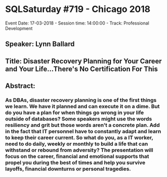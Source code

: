 # SQLSaturday #719 - Chicago 2018
Event Date: 17-03-2018 - Session time: 14:00:00 - Track: Professional Development
## Speaker: Lynn Ballard
## Title: Disaster Recovery Planning for Your Career and Your Life...There's No Certification For This
## Abstract:
### As DBAs, disaster recovery planning is one of the first things we learn. We have it planned and can execute it on a dime. But do you have a plan for when things go wrong in your life outside of databases? Some speakers might use the words resiliency and grit but those words aren't a concrete plan.  Add in the fact that IT personnel have to constantly adapt and learn to keep their career current.  So what do you, as a IT worker, need to do daily, weekly or monthly to build a life that can withstand or rebound from adversity? The presentation will focus on the career, financial and emotional supports that propel you during the best of times and help you survive layoffs, financial downturns or personal tragedies.
